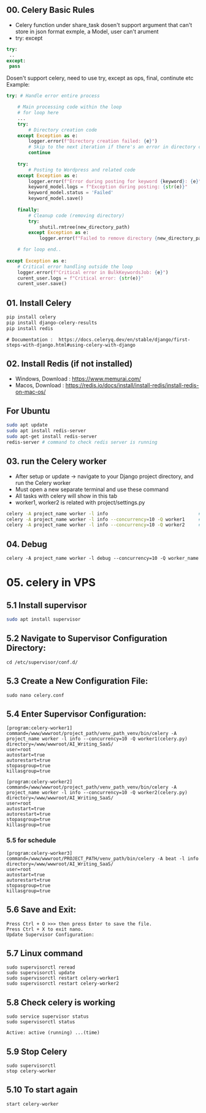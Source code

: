 ## 00. Celery Basic Rules
- Celery function under share_task dosen't support argument that can't store in json format exmple, a Model, user can't arument
- try: except
```py
try:
 ..
except:
 pass
```
Dosen't support celery, need to use try, except as ops, final, continute etc
Example:
```py
try: # Handle error entire process

    # Main processing code within the loop
    # for loop here
    ...
    try:
        # Directory creation code
    except Exception as e:
        logger.error(f"Directory creation failed: {e}")
        # Skip to the next iteration if there's an error in directory creation
        continue
    
    try:
        # Posting to Wordpress and related code
    except Exception as e:
        logger.error(f"Error during posting for keyword {keyword}: {e}")
        keyword_model.logs = f"Exception during posting: {str(e)}"
        keyword_model.status = 'Failed'
        keyword_model.save()
    
    finally:
        # Cleanup code (removing directory)
        try:
            shutil.rmtree(new_directory_path)
        except Exception as e:
            logger.error(f"Failed to remove directory {new_directory_path}: {e}")

    # for loop end..
    
except Exception as e:
    # Critical error handling outside the loop
    logger.error(f"Critical error in BulkKeywordsJob: {e}")
    curent_user.logs = f"Critical error: {str(e)}"
    curent_user.save()

```


## 01. Install Celery
```bash
pip install celery
pip install django-celery-results
pip install redis
```
```
# Documentation :  https://docs.celeryq.dev/en/stable/django/first-steps-with-django.html#using-celery-with-django
```
## 02. Install Redis (if not installed)
- Windows, Download : https://www.memurai.com/
- Macos, Download   : https://redis.io/docs/install/install-redis/install-redis-on-mac-os/
## For Ubuntu
```bash
sudo apt update
sudo apt install redis-server
sudo apt-get install redis-server
redis-server # command to check redis server is running
```
## 03. run the Celery worker
- After setup or update -> navigate to your Django project directory, and run the Celery worker
- Must open a new separate terminal and use these command
- All tasks with celery will show in this tab
- worker1, worker2 is related with project/settings.py
```bash
celery -A project_name worker -l info                                 # replace project name (-l info or --loglevel=info )
celery -A project_name worker -l info --concurrency=10 -Q worker1     # Running 10 task in worker1 
celery -A project_name worker -l info --concurrency=10 -Q worker2     # Running 10 task in worker2
```

## 04. Debug
```
celery -A project_name worker -l debug --concurrency=10 -Q worker_name
```
# 05. celery in VPS
## 5.1 Install supervisor
```bash
sudo apt install supervisor
```

## 5.2 Navigate to Supervisor Configuration Directory:
```
cd /etc/supervisor/conf.d/
```
## 5.3 Create a New Configuration File:
```
sudo nano celery.conf
```
## 5.4 Enter Supervisor Configuration:
```
[program:celery-worker1]
command=/www/wwwroot/project_path/venv_path_venv/bin/celery -A project_name worker -l info --concurrency=10 -Q worker1(celery.py)
directory=/www/wwwroot/AI_Writing_SaaS/
user=root
autostart=true
autorestart=true
stopasgroup=true
killasgroup=true

[program:celery-worker2]
command=/www/wwwroot/project_path/venv_path_venv/bin/celery -A project_name worker -l info --concurrency=10 -Q worker2(celery.py)
directory=/www/wwwroot/AI_Writing_SaaS/
user=root
autostart=true
autorestart=true
stopasgroup=true
killasgroup=true
```
### 5.5 for schedule
```
[program:celery-worker3]
command=/www/wwwroot/PROJECT_PATH/venv_path/bin/celery -A beat -l info
directory=/www/wwwroot/AI_Writing_SaaS/
user=root
autostart=true
autorestart=true
stopasgroup=true
killasgroup=true
```
## 5.6 Save and Exit:
```
Press Ctrl + O >>> then press Enter to save the file.
Press Ctrl + X to exit nano.
Update Supervisor Configuration:
```
## 5.7 Linux command
```
sudo supervisorctl reread
sudo supervisorctl update
sudo supervisorctl restart celery-worker1
sudo supervisorctl restart celery-worker2
```
## 5.8 Check celery is working
```
sudo service supervisor status
sudo supervisorctl status
```
```
Active: active (running) ...(time)
```
## 5.9 Stop Celery
```
sudo supervisorctl
stop celery-worker
```
## 5.10 To start again
```
start celery-worker
```

